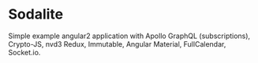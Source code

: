 # Sodalite
Simple example angular2 application with Apollo GraphQL (subscriptions), Crypto-JS, nvd3 Redux, Immutable, Angular Material, FullCalendar, Socket.io.
